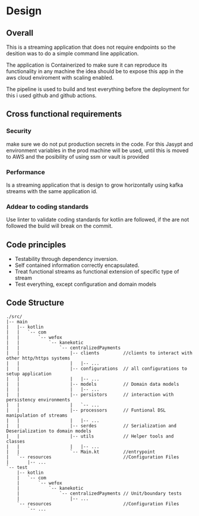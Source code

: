  # Design
 
## Overall
 This is a streaming application that does not require endpoints so the desition was to do a simple command line application.
 
 The application is Containerized to make sure it can reproduce its functionality in any machine the idea should be to expose this app in the aws cloud enviroment with scaling enabled.

 The pipeline is used to build and test everything before the deployment for this i used github and github actions. 

## Cross functional requirements

### Security

make sure we do not put production secrets in the code. For this Jasypt and environment variables in the prod machine will be used, until this is moved to AWS and the posibility of using ssm or vault is provided

### Performance

Is a streaming application that is design to grow horizontally using kafka streams with the same application id.

### Addear to coding standards

Use linter to validate coding standards for kotlin are followed, if the are not followed the build will break on the commit.

## Code principles

- Testability through dependency inversion. 
- Self contained information correctly encapsulated.
- Treat functional streams as functional extension of specific type of stream
- Test everything, except configuration and domain models 

## Code Structure

```
./src/
|-- main
|   |-- kotlin
|   |   `-- com
|   |       `-- wefox
|   |           `-- kanekotic
|   |               `-- centralizedPayments
|   |                   |-- clients         //clients to interact with other http/https systems
|   |                   |   |-- ...
|   |                   |-- configurations  // all configurations to setup application
|   |                   |   |-- ...
|   |                   |-- models          // Domain data models
|   |                   |   |-- ...
|   |                   |-- persistors      // interaction with persistency environments
|   |                   |   `-- ...
|   |                   |-- processors      // Funtional DSL manipulation of streams
|   |                   |   |-- ...
|   |                   |-- serdes          // Serialization and Deserialization to domain models
|   |                   |-- utils           // Helper tools and classes
|   |                   |   |-- ...
|   |                   `-- Main.kt         //entrypoint
|   `-- resources                           //Configuration Files
|       |-- ...
`-- test
    |-- kotlin
    |   `-- com
    |       `-- wefox
    |           `-- kanekotic
    |               `-- centralizedPayments // Unit/boundary tests
    |                   |-- ...
    `-- resources                           //Configuration Files
        `-- ...

```
